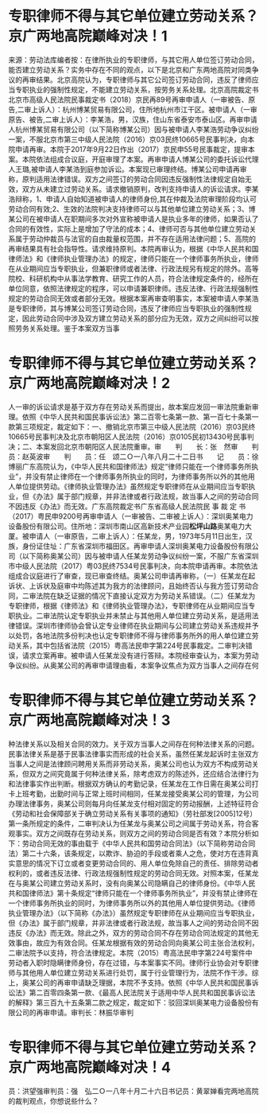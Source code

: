 # 专职律师不得与其它单位建立劳动关系？京广两地高院巅峰对决！1

来源：劳动法库编者按：在律所执业的专职律师，与其它用人单位签订劳动合同，能否建立劳动关系？实务中存在不同的观点，以下是北京和广东两地高院对同类争议的再审结果。北京高院认为，专职律师与其它公司签订劳动合同，违反了律师应当专职执业的强制性规定，不能建立劳动关系，按劳务关系处理。北京高院裁定书北京市高级人民法院民事裁定书（2018）京民再89号再审申请人（一审被告、原告,二审上诉人）：杭州博某贸易有限公司，住所地杭州市江干区。被申请人（一审原告、被告,二审上诉人）：李某浩，男，汉族，住山东省泰安市泰山区。再审申请人杭州博某贸易有限公司（以下简称博某公司）因与被申请人李某浩劳动争议纠纷一案，不服北京市第三中级人民法院（2016）京03民终10665号民事判决，向本院申请再审。本院于2017年9月22日作出（2017）京民申55号民事裁定，提审本案。本院依法组成合议庭，开庭审理了本案。再审申请人博某公司的委托诉讼代理人王璐,被申请人李某浩到庭参加诉讼。本案现已审理终结。博某公司申请再审称，原判适用法律错误。双方之间签订的劳动合同因违反强制性法律规定自始无效，双方从未建立过劳动关系。请求撤销原判，改判支持申请人的诉讼请求。李某浩辩称，1、申请人自始知道被申请人的律师身份,其在仲裁及法院审理阶段均认可劳动合同有效;2、生效的法院判决支持律师可以与其他单位建立劳动关系；3、博某公司在被申请人在职期间多次对外宣称被申请人是执业多年的律师，如果否认了合同的有效性，实际上是增加了守法的成本；4、律师可否与其他单位建立劳动关系属于劳动仲裁员与法官的自由裁量权范围，并不存在适用法律问题；5、高院的再审结果具有社会指导性。请求维持原判。本院再审认为，根据《中华人民共和国律师法》和《律师执业管理办法》的规定，律师只能在一个律师事务所执业，律师在从业期间应当专职执业，但兼职律师或者法律、行政法规另有规定的除外。高等院校、科研机构中从事法学教育、研究工作的人员，符合法律规定条件的，经所在单位同意，依照法律规定的程序，可以申请兼职律师。违反法律、行政法规强制性规定的劳动合同无效或者部分无效。根据本案再审查明事实，本案被申请人李某浩是专职律师，其与博某公司签订劳动合同，违反了律师应当专职执业的强制性规定，因此劳动合同中涉及双方建立劳动关系的部分应为无效，双方之间纠纷可以按照劳务关系处理。鉴于本案双方当事

# 专职律师不得与其它单位建立劳动关系？京广两地高院巅峰对决！2

人一审的诉讼请求是基于双方存在劳动关系而提出，故本案应发回一审法院重新审理。依照《中华人民共和国民事诉讼法》第二百零七条第一款、第一百七十条第一款第三项规定，裁定如下：一、撤销北京市第三中级人民法院（2016）京03民终10665号民事判决及北京市朝阳区人民法院（2016）京0105民初13430号民事判决；二、本案发回北京市朝阳区人民法院重审。审　　判　　长：张　然审　　判　　员：赵英波审　　判　　员：任　颂二Ｏ一八年八月二十二日书　　记　　员：徐博丽广东高院认为，《中华人民共和国律师法》规定“律师只能在一个律师事务所执业”，并没有禁止律师在一个律师事务所执业的同时，为律师事务所以外的其他用人单位提供劳动。《律师执业管理办法》虽然规定专职律师在从业期间应当专职执业，但《办法》属于部门规章，并非法律或者行政法规，故当事人之间的劳动合同不因违反《办法》而无效。广东高院裁定书广东省高级人民法院民 事 裁 定 书（2017）粤民申9200号再审申请人（一审被告、二审被上诉人）：深圳奥某电力设备股份有限公司。住所地：深圳市南山区高新技术产业园**松坪山路**奥某电力大厦。被申请人（一审原告，二审上诉人）：任某龙，男，1973年5月11日出生，汉族，身份证住址：广东省深圳市福田区。再审申请人深圳奥某电力设备股份有限公司（以下简称奥某公司）因与被申请人任某龙劳动争议纠纷一案，不服广东省深圳市中级人民法院（2017）粤03民终7534号民事判决，向本院申请再审。本院依法组成合议庭进行了审查，现已审查终结。奥某公司申请再审称，（一）任某龙在起诉状、上诉状及庭审中均陈述其为我方的法律顾问，且始终否认与我方签订劳动合同，二审法院在缺乏证据的情况下直接认定双方为劳动关系错误。（二）任某龙为专职律师，根据《律师法》和《律师执业管理办法》，专职律师在从业期间应当专职执业。二审法院认定专职执业并未禁止与其他用人单位建立劳动关系，是适用法律错误。深圳市律师协会曾认定专业律师在执业期间与公司建立劳动关系违规并予以处罚，各地法院多份判决也认定专职律师不得与律师事务所外的用人单位建立劳动关系，其中包括省法院（2015）粤高法民申字第224号民事裁定。二审判决错误，请求立案再审。被申请人任某龙没有进行答辩。本院经审查认为，本案为劳动争议纠纷。从奥某公司的再审申请理由看，本案争议焦点为双方当事人之间存在何

# 专职律师不得与其它单位建立劳动关系？京广两地高院巅峰对决！3

种法律关系以及相关合同的效力。关于双方当事人之间存在何种法律关系的问题。民事法律关系是基于民事法律事实而形成的社会关系，虽然任某龙起诉时主张双方当事人之间是法律顾问聘用关系而非劳动关系，奥某公司也认为双方不构成劳动关系，但双方之间究竟属于何种法律关系，除考虑双方的陈述外，还应结合法律行为和法律事实作出判断。根据双方确认的考勤记录，任某龙在工作日需在奥某公司打卡上班考勤，出勤时间与正常上班时间相同，任某龙接受奥某公司的管理，为公司办理法律事务，奥某公司则每月向任某龙支付相对固定的劳动报酬，上述特征符合《劳动和社会保障部关于确立劳动关系有关事项的通知》（劳社部发[2005]12号）第一条所规定的条件，二审判决认为任某龙与奥某公司之间属于劳动关系，符合客观事实。双方之间既存在劳动关系，则双方之间的劳动合同是否有效？本院分析如下：劳动合同无效的事由载于《中华人民共和国劳动合同法》（以下简称劳动合同法）第二十六条，该条规定，以欺诈、胁迫的手段或者乘人之危，使对方在违背真实意思的情况下订立或者变更劳动合同的、用人单位免除自己的责任、排除劳动者权利的，或者违反法律、行政法规强制性规定的劳动合同无效。对照本案，任某龙在与奥某公司建立劳动关系时，没有向奥某公司隐瞒自己的律师身份。《中华人民共和国律师法》第十条规定“律师只能在一个律师事务所执业”，并没有禁止律师在一个律师事务所执业的同时，为律师事务所以外的其他用人单位提供劳动。《律师执业管理办法》（以下简称《办法》）虽然规定专职律师在从业期间应当专职执业，但《办法》属于部门规章，并非法律或者行政法规，故当事人之间的劳动合同不因违反《办法》而无效。除此之外，双方的劳动合同不存在劳动合同法规定的其他无效事由，故应为有效合同。任某龙根据有效的劳动合同向奥某公司主张合法权利，二审法院予以支持，符合法律规定。本院（2015）粤高法民申字第224号案件中劳动者入职时隐瞒律师身份，存在过错，与本案事实不同。律师行业协会对专职律师与其他用人单位建立劳动关系进行处罚，属于行业管理行为，法院不作干涉。综上，奥某公司的再审申请缺乏理据，本院不予支持。依照《中华人民共和国民事诉讼法》第二百零四条第一款、《最高人民法院关于适用中华人民共和国民事诉讼法的解释》第三百九十五条第二款之规定，裁定如下：驳回深圳奥某电力设备股份有限公司的再审申请。审判长：林振华审判

# 专职律师不得与其它单位建立劳动关系？京广两地高院巅峰对决！4

员：洪望强审判员：强　弘二Ｏ一八年十月二十六日书记员：黄翠婵看完两地高院的裁判观点，你想说些什么？


